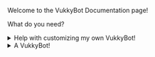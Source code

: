 Welcome to the VukkyBot Documentation page!

What do you need?

<details>
<summary>Help with customizing my own VukkyBot!</summary>

Please note: you cannot customize the official VukkyBot.

Documentation for customizing your own VukkyBot is over [here](config.json).
</details>

<details>
<summary>A VukkyBot!</summary>

*Experimental feature. If you find a bug, please [report it!](https://github.com/Vukky123/VukkyBot/issues/new/choose)*

Okay, what VukkyBot do you want?
<details>
<summary>The official VukkyBot</summary>

You can invite it [here](https://discord.com/api/oauth2/authorize?client_id=738380754249318531&permissions=0&scope=bot). However, I'm not responsible if it shuts down or hits the 100 server cap.

</details>
<details>
<summary>A VukkyBot that I can host and customize myself</summary>
What are you going to host it with?
<details>
<summary>Heroku</summary>

*Your deployed VukkyBot will run 24/7. This will use up your free dyno hours before the end of the month. Link a credit card if you want to run your VukkyBot for the entire month.*

[![Deploy](https://www.herokucdn.com/deploy/button.svg)](https://heroku.com/deploy)

*If the above button doesn't work, try [this link](https://dashboard.heroku.com/new?button-url=https%3A%2F%2Fgithub.com%2FVukky123%2FVukkyBot&template=https%3A%2F%2Fgithub.com%2FVukky123%2FVukkyBot%2Fapp.json).*

When your VukkyBot has been deployed, check its Resources tab.

Disable the *web* process and enable the *service* process to start up your VukkyBot.

![GIF showing how to disable the web process and enable the service process.](https://i.imgur.com/Bh39dW4.gif)

</details>

<details>
<summary>My own machine</summary>

This assumes you have:
- node.js (comes with npm)
- Git

To host a VukkyBot, you run the following commands:
```
git clone https://github.com/Vukky123/VukkyBot.git
cd VukkyBot
npm install
```
But don't close your window just yet!
Before we start VukkyBot, you need to make an .env file:
```
BOT_TOKEN=BOTTOKENHERE
PREFIX=BOTPREFIXHERE
```
Now, run the following command:
```
npm start
```
Your VukkyBot should now start.

</details>
</details>
</details>
